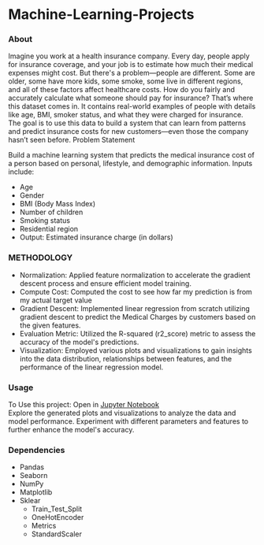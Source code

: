 # Machine-Learning-Projects
### About
Imagine you work at a health insurance company. Every day, people apply for insurance coverage, and your job is to estimate how much their medical expenses might cost.
But there's a problem—people are different. Some are older, some have more kids, some smoke, some live in different regions, and all of these factors affect healthcare costs.
How do you fairly and accurately calculate what someone should pay for insurance?
That’s where this dataset comes in. It contains real-world examples of people with details like age, BMI, smoker status, and what they were charged for insurance. The goal is to use this data to build a system that can learn from patterns and predict insurance costs for new customers—even those the company hasn’t seen before.
Problem Statement

Build a machine learning system that predicts the medical insurance cost of a person based on personal, lifestyle, and demographic information.
Inputs include:
- Age
- Gender
- BMI (Body Mass Index)
- Number of children
- Smoking status
- Residential region
- Output: Estimated insurance charge (in dollars)

### METHODOLOGY 
- Normalization: Applied feature normalization to accelerate the gradient descent process and ensure efficient model training.
- Compute Cost: Computed the cost to see how far my prediction is from my actual target value
- Gradient Descent: Implemented linear regression from scratch utilizing gradient descent to predict the Medical Charges by customers based on the given features. 
- Evaluation Metric: Utilized the R-squared (r2_score) metric to assess the accuracy of the model's predictions.
- Visualization: Employed various plots and visualizations to gain insights into the data distribution, relationships between features, and the performance of the linear regression model.

### Usage
To Use this project:
Open in [Jupyter Notebook](http://localhost:8888/notebooks/Medical%20Cost.ipynb) <br>
Explore the generated plots and visualizations to analyze the data and model performance.
Experiment with different parameters and features to further enhance the model's accuracy.

### Dependencies
- Pandas
- Seaborn
- NumPy
- Matplotlib
- Sklear
  - Train_Test_Split
  - OneHotEncoder
  - Metrics
  - StandardScaler  

